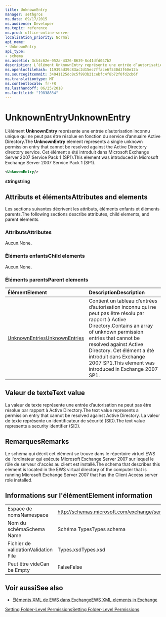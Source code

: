 ```yaml
---
title: UnknownEntry
manager: sethgros
ms.date: 09/17/2015
ms.audience: Developer
ms.topic: reference
ms.prod: office-online-server
localization_priority: Normal
api_name:
- UnknownEntry
api_type:
- schema
ms.assetid: 3cb4c62e-052a-4326-8639-8c41dfd047b2
description: L’élément UnknownEntry représente une entrée d’autorisation inconnu unique qui ne peut pas être résolue en fonction du service d’annuaire Active Directory. Cet élément a été introduit dans Microsoft Exchange Server 2007 Service Pack 1 (SP1).
ms.openlocfilehash: 11939ad39c83ac2d15ec7fface6f530d3f60e12a
ms.sourcegitcommit: 34041125dc8c5f993b21cebfc4f8b72f0fd2cb6f
ms.translationtype: MT
ms.contentlocale: fr-FR
ms.lasthandoff: 06/25/2018
ms.locfileid: "19838834"
---
```

# <a name="unknownentry"></a><span data-ttu-id="96144-104">UnknownEntry</span><span class="sxs-lookup"><span data-stu-id="96144-104">UnknownEntry</span></span>

<span data-ttu-id="96144-105">L’élément **UnknownEntry** représente une entrée d’autorisation inconnu unique qui ne peut pas être résolue en fonction du service d’annuaire Active Directory.</span><span class="sxs-lookup"><span data-stu-id="96144-105">The **UnknownEntry** element represents a single unknown permission entry that cannot be resolved against the Active Directory directory service.</span></span> <span data-ttu-id="96144-106">Cet élément a été introduit dans Microsoft Exchange Server 2007 Service Pack 1 (SP1).</span><span class="sxs-lookup"><span data-stu-id="96144-106">This element was introduced in Microsoft Exchange Server 2007 Service Pack 1 (SP1).</span></span> 
  
```xml
<UnknownEntry/>
```

 <span data-ttu-id="96144-107">**string**</span><span class="sxs-lookup"><span data-stu-id="96144-107">**string**</span></span>
## <a name="attributes-and-elements"></a><span data-ttu-id="96144-108">Attributs et éléments</span><span class="sxs-lookup"><span data-stu-id="96144-108">Attributes and elements</span></span>

<span data-ttu-id="96144-109">Les sections suivantes décrivent les attributs, éléments enfants et éléments parents.</span><span class="sxs-lookup"><span data-stu-id="96144-109">The following sections describe attributes, child elements, and parent elements.</span></span>
  
### <a name="attributes"></a><span data-ttu-id="96144-110">Attributs</span><span class="sxs-lookup"><span data-stu-id="96144-110">Attributes</span></span>

<span data-ttu-id="96144-111">Aucun.</span><span class="sxs-lookup"><span data-stu-id="96144-111">None.</span></span>
  
### <a name="child-elements"></a><span data-ttu-id="96144-112">Éléments enfants</span><span class="sxs-lookup"><span data-stu-id="96144-112">Child elements</span></span>

<span data-ttu-id="96144-113">Aucun.</span><span class="sxs-lookup"><span data-stu-id="96144-113">None.</span></span>
  
### <a name="parent-elements"></a><span data-ttu-id="96144-114">Éléments parents</span><span class="sxs-lookup"><span data-stu-id="96144-114">Parent elements</span></span>

|<span data-ttu-id="96144-115">**Élément**</span><span class="sxs-lookup"><span data-stu-id="96144-115">**Element**</span></span>|<span data-ttu-id="96144-116">**Description**</span><span class="sxs-lookup"><span data-stu-id="96144-116">**Description**</span></span>|
|:-----|:-----|
|[<span data-ttu-id="96144-117">UnknownEntries</span><span class="sxs-lookup"><span data-stu-id="96144-117">UnknownEntries</span></span>](unknownentries.md) <br/> |<span data-ttu-id="96144-118">Contient un tableau d’entrées d’autorisation inconnu qui ne peut pas être résolu par rapport à Active Directory.</span><span class="sxs-lookup"><span data-stu-id="96144-118">Contains an array of unknown permission entries that cannot be resolved against Active Directory.</span></span> <span data-ttu-id="96144-119">Cet élément a été introduit dans Exchange 2007 SP1.</span><span class="sxs-lookup"><span data-stu-id="96144-119">This element was introduced in Exchange 2007 SP1.</span></span>  <br/> |
   
## <a name="text-value"></a><span data-ttu-id="96144-120">Valeur de texte</span><span class="sxs-lookup"><span data-stu-id="96144-120">Text value</span></span>

<span data-ttu-id="96144-121">La valeur de texte représente une entrée d’autorisation ne peut pas être résolue par rapport à Active Directory.</span><span class="sxs-lookup"><span data-stu-id="96144-121">The text value represents a permission entry that cannot be resolved against Active Directory.</span></span> <span data-ttu-id="96144-122">La valeur de texte représente un identificateur de sécurité (SID).</span><span class="sxs-lookup"><span data-stu-id="96144-122">The text value represents a security identifier (SID).</span></span>
  
## <a name="remarks"></a><span data-ttu-id="96144-123">Remarques</span><span class="sxs-lookup"><span data-stu-id="96144-123">Remarks</span></span>

<span data-ttu-id="96144-124">Le schéma qui décrit cet élément se trouve dans le répertoire virtuel EWS de l'ordinateur qui exécute Microsoft Exchange Server 2007 sur lequel le rôle de serveur d'accès au client est installé.</span><span class="sxs-lookup"><span data-stu-id="96144-124">The schema that describes this element is located in the EWS virtual directory of the computer that is running Microsoft Exchange Server 2007 that has the Client Access server role installed.</span></span>
  
## <a name="element-information"></a><span data-ttu-id="96144-125">Informations sur l'élément</span><span class="sxs-lookup"><span data-stu-id="96144-125">Element information</span></span>

|||
|:-----|:-----|
|<span data-ttu-id="96144-126">Espace de noms</span><span class="sxs-lookup"><span data-stu-id="96144-126">Namespace</span></span>  <br/> |http://schemas.microsoft.com/exchange/services/2006/types  <br/> |
|<span data-ttu-id="96144-127">Nom du schéma</span><span class="sxs-lookup"><span data-stu-id="96144-127">Schema Name</span></span>  <br/> |<span data-ttu-id="96144-128">Schéma Types</span><span class="sxs-lookup"><span data-stu-id="96144-128">Types schema</span></span>  <br/> |
|<span data-ttu-id="96144-129">Fichier de validation</span><span class="sxs-lookup"><span data-stu-id="96144-129">Validation File</span></span>  <br/> |<span data-ttu-id="96144-130">Types.xsd</span><span class="sxs-lookup"><span data-stu-id="96144-130">Types.xsd</span></span>  <br/> |
|<span data-ttu-id="96144-131">Peut être vide</span><span class="sxs-lookup"><span data-stu-id="96144-131">Can be Empty</span></span>  <br/> |<span data-ttu-id="96144-132">False</span><span class="sxs-lookup"><span data-stu-id="96144-132">False</span></span>  <br/> |
   
## <a name="see-also"></a><span data-ttu-id="96144-133">Voir aussi</span><span class="sxs-lookup"><span data-stu-id="96144-133">See also</span></span>



- [<span data-ttu-id="96144-134">Éléments XML de EWS dans Exchange</span><span class="sxs-lookup"><span data-stu-id="96144-134">EWS XML elements in Exchange</span></span>](ews-xml-elements-in-exchange.md)


[<span data-ttu-id="96144-135">Setting Folder-Level Permissions</span><span class="sxs-lookup"><span data-stu-id="96144-135">Setting Folder-Level Permissions</span></span>](http://msdn.microsoft.com/library/c7530e86-5112-401c-b10a-9c054ae59f07%28Office.15%29.aspx)

